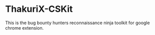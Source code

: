 # ThakuriX-CSKit
This is the bug bounty hunters reconnaissance ninja toolkit for google chrome extension.
